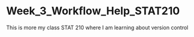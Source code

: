# Week_3_Workflow_Help_STAT210
This is more my class STAT 210 where I am learning about version control

